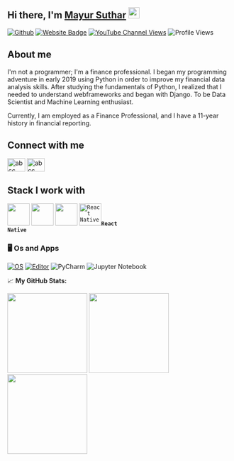 ## Hi there, I'm <a href="# " target="_blank">Mayur Suthar</a> <img src="https://media.giphy.com/media/hvRJCLFzcasrR4ia7z/giphy.gif" width="25px">

[![Github](https://img.shields.io/github/followers/may-py?label=Follow&style=social)](https://github.com/may-py)
[![Website Badge](https://img.shields.io/badge/Website-3b5998?style=flat-square&logo=google-chrome&logoColor=white)](https://tax-tune.herokuapp.com)
[![YouTube Channel Views](https://img.shields.io/youtube/channel/views/UCbFpiitUZRMgS_xp2fJa0tQ?style=social)](https://www.youtube.com/channel/UCbFpiitUZRMgS_xp2fJa0tQ)
![Profile Views](https://komarev.com/ghpvc/?username=may-py&color=orange&style=flat-square)





## About me 
I'm not a programmer; I'm a finance professional. I began my programming adventure in early 2019 using Python in order to improve my financial data analysis skills. After studying the fundamentals of Python, I realized that I needed to understand webframeworks and began with Django. To be Data Scientist and Machine Learning enthusiast.

Currently, I am employed as a Finance Professional, and I have a 11-year history in financial reporting.

## Connect with me
<p align="left">
<a href="https://fb.com/abcc.tech" target="blank"><img align="center" src="https://cdn.jsdelivr.net/npm/simple-icons@3.0.1/icons/facebook.svg" alt="abcc" height="30" width="40" /></a>
<a href="https://linkedin.com/company/abcc-tech" target="blank"><img align="center" src="https://cdn.jsdelivr.net/npm/simple-icons@3.0.1/icons/linkedin.svg" alt="abcc" height="30" width="40" /></a>
</p>


## Stack I work with

<code><img height="50" src="https://www.vectorlogo.zone/logos/python/python-ar21.svg"></code>
<code><img height="50" src="https://www.vectorlogo.zone/logos/djangoproject/djangoproject-ar21.svg"></code>
<code><img height="50" src="https://www.vectorlogo.zone/logos/reactjs/reactjs-ar21.svg"></code>
<code><img height="50" src="https://d33wubrfki0l68.cloudfront.net/554c3b0e09cf167f0281fda839a5433f2040b349/ecfc9/img/header_logo.svg" alt="React Native" class="themedImage_Ir0T themedImage--light_2_E0 navbar__logo"><b class="themedImage_Ir0T themedImage--light_2_E navbar__title">React Native</b></code>




### 🖥 Os and Apps
[![OS](https://img.shields.io/badge/OS-Windows-informational?style=flat-square&logo=windows&logoColor=blue)](https://en.wikipedia.org/wiki/Windows)
[![Editor](https://img.shields.io/badge/Editor-VSCode-blue?style=flat-square&logo=visual-studio-code&logoColor=white)](https://code.visualstudio.com/)
![PyCharm](https://img.shields.io/badge/pycharm-143?style=for-the-badge&logo=pycharm&logoColor=black&color=black&labelColor=green)
![Jupyter Notebook](https://img.shields.io/badge/jupyter-%23FA0F00.svg?style=for-the-badge&logo=jupyter&logoColor=white)


📈 **My GitHub Stats:**

<p>
  <img height="180em" src="https://github-readme-stats.vercel.app/api?username=may-py&show_icons=true&hide_border=true&&count_private=true&include_all_commits=true" />
  <img height="180em" src="https://github-readme-stats.vercel.app/api/top-langs/?username=may-py&exclude_repo=KNN-Image-Classification&show_icons=true&hide_border=true&layout=compact&langs_count=8"/>
   <img height="180em" src="https://github-readme-streak-stats.herokuapp.com/?user=may-py"/>

</p>
